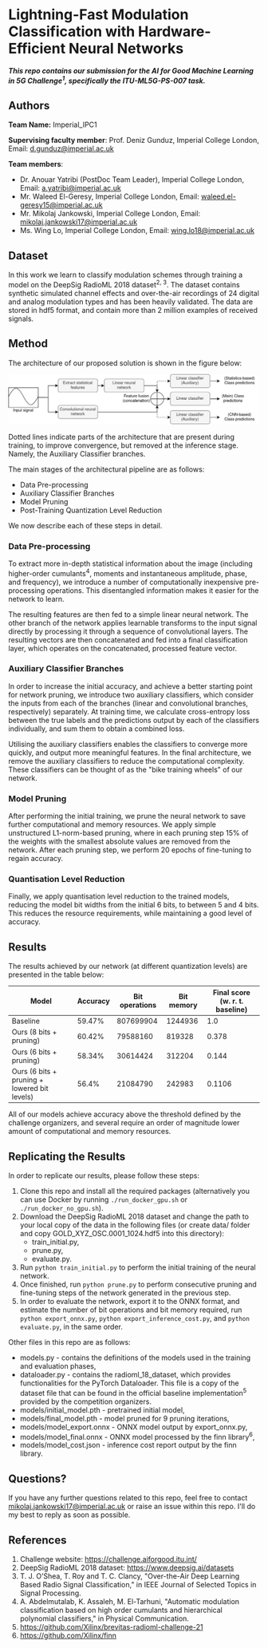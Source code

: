 Lightning-Fast Modulation Classification with Hardware-Efficient Neural Networks
=
***This repo contains our submission for the AI for Good Machine Learning in 5G Challenge<sup>1</sup>, specifically the ITU-ML5G-PS-007 task.***

## Authors
<b>Team Name:</b> Imperial_IPC1

<b>Supervising faculty member</b>: Prof. Deniz Gunduz, Imperial College London, Email: d.gunduz@imperial.ac.uk

<b>Team members</b>:
* Dr. Anouar Yatribi (PostDoc Team Leader), Imperial College London, Email: a.yatribi@imperial.ac.uk
* Mr. Waleed El-Geresy, Imperial College London, Email: waleed.el-geresy15@imperial.ac.uk
* Mr. Mikolaj Jankowski, Imperial College London, Email: mikolaj.jankowski17@imperial.ac.uk
* Ms. Wing Lo, Imperial College London, Email: wing.lo18@imperial.ac.uk

## Dataset
In this work we learn to classify modulation schemes through training a model on the DeepSig RadioML 2018 dataset<sup>2, 3</sup>. The dataset contains synthetic simulated channel effects and over-the-air recordings of 24 digital and analog modulation types and has been heavily validated. The data are
stored in hdf5 format, and contain more than 2 million examples of received signals.

## Method
The architecture of our proposed solution is shown in the figure below:

![Model architecture](img/architecture.jpg)

Dotted lines indicate parts of the architecture that are present during training, to improve convergence, but removed at the inference stage. Namely, the Auxiliary Classifier branches.

The main stages of the architectural pipeline are as follows:
- Data Pre-processing
- Auxiliary Classifier Branches
- Model Pruning
- Post-Training Quantization Level Reduction

We now describe each of these steps in detail.

### Data Pre-processing

To extract more in-depth statistical information about the image (including higher-order cumulants<sup>4</sup>, moments and instantaneous
amplitude, phase, and frequency), we introduce a number of computationally inexpensive 
pre-processing operations. This disentangled information makes it easier for the network to learn.

The resulting features are then fed to a simple linear neural network. The other branch of the network
applies learnable transforms to the input signal directly by processing it through a sequence of convolutional layers.
The resulting vectors are then concatenated and fed into a final classification layer, which operates on the concatenated, processed feature vector.

### Auxiliary Classifier Branches

In order to increase the initial accuracy, and achieve a better starting point for network pruning, we introduce two
auxiliary classifiers, which consider the inputs from each of the branches (linear and convolutional branches, respectively) separately. At training time, we calculate
cross-entropy loss between the true labels and the predictions output by each of the classifiers individually, and sum them to obtain a combined loss.

Utilising the auxiliary classifiers enables the classifiers to converge more quickly, and output more meaningful features.
In the final architecture, we remove the auxiliary classifiers to reduce the computational complexity. These classifiers can be thought of as the "bike training wheels" of our network.

### Model Pruning

After performing the initial training, we prune the neural network to save further computational and memory resources.
We apply simple unstructured L1-norm-based pruning, where in each pruning step 15% of the weights with the smallest
absolute values are removed from the network.
After each pruning step, we perform 20 epochs of fine-tuning to regain accuracy.

### Quantisation Level Reduction

Finally, we apply quantisation level reduction to the trained models, reducing the model bit widths from the initial 6 bits, to between 5 and 4 bits. This reduces the resource requirements, while maintaining a good level of accuracy.

## Results

The results achieved by our network (at different quantization levels) are presented in the table below:

| Model                                        | Accuracy | Bit operations | Bit memory | Final score (w. r. t. baseline) |
|----------------------------------------------|----------|----------------|------------|---------------------------------|
| Baseline                                     | 59.47%   | 807699904      | 1244936    | 1.0                             |
| Ours (8 bits + pruning)                      | 60.42%   | 79588160       | 819328     | 0.378                           |
| Ours (6 bits + pruning)                      | 58.34%   | 30614424       | 312204     | 0.144                           |
| Ours (6 bits + pruning + lowered bit levels) | 56.4%    | 21084790       | 242983     | 0.1106                          |

All of our models achieve accuracy above the threshold defined by the challenge organizers, and several
require an order of magnitude lower amount of computational and memory resources.

## Replicating the Results

In order to replicate our results, please follow these steps:

1. Clone this repo and install all the required packages (alternatively you can use Docker by running ```./run_docker_gpu.sh``` or ```./run_docker_no_gpu.sh```).
2. Download the DeepSig RadioML 2018 dataset and change the path to your local copy of the data in the following files
(or create data/ folder and copy GOLD_XYZ_OSC.0001_1024.hdf5 into this directory):
    * train_initial.py,
    * prune.py,
    * evaluate.py.
4. Run ```python train_initial.py``` to perform the initial training of the neural network.
5. Once finished, run ```python prune.py``` to perform consecutive pruning and fine-tuning steps of the network generated in the previous step.
6. In order to evaluate the network, export it to the ONNX format, and estimate the number of bit operations and bit memory required,
run ```python export_onnx.py```, ```python export_inference_cost.py```, and ```python evaluate.py```, in the same order.

Other files in this repo are as follows:
* models.py - contains the definitions of the models used in the training and evaluation phases,
* dataloader.py - contains the radioml_18_dataset, which provides functionalities for the PyTorch Dataloader. This file
is a copy of the dataset file that can be found in the official baseline implementation<sup>5</sup> provided by the competition organizers.
* models/initial_model.pth - pretrained initial model,
* models/final_model.pth - model pruned for 9 pruning iterations,
* models/model_export.onnx - ONNX model output by export_onnx.py,
* models/model_final.onnx - ONNX model processed by the finn library<sup>6</sup>,
* models/model_cost.json - inference cost report output by the finn library.

## Questions?

If you have any further questions related to this repo, feel free to contact mikolaj.jankowski17@imperial.ac.uk or raise an issue within this repo. I'll do my best to reply as soon as possible.
   
## References

1. Challenge website: https://challenge.aiforgood.itu.int/
2. DeepSig RadioML 2018 dataset: https://www.deepsig.ai/datasets
3. T. J. O’Shea, T. Roy and T. C. Clancy, "Over-the-Air Deep Learning Based Radio Signal Classification," in IEEE Journal of Selected Topics in Signal Processing.
4. A. Abdelmutalab, K. Assaleh, M. El-Tarhuni, "Automatic modulation classification based on high order cumulants and hierarchical polynomial classifiers," in Physical Communication.
5. https://github.com/Xilinx/brevitas-radioml-challenge-21
6. https://github.com/Xilinx/finn